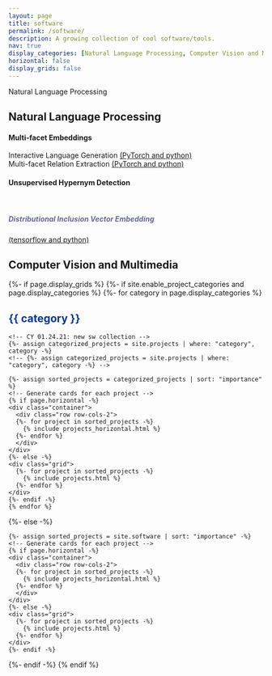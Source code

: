 ```yaml
---
layout: page
title: software
permalink: /software/
description: A growing collection of cool software/tools.
nav: true
display_categories: [Natural Language Processing, Computer Vision and Multimedia]
horizontal: false
display_grids: false
---
```

<!--
<div class="row row-grid">
  <h4></h4>
  <p>
  </p>
</div>
-->
Natural Language Processing

<!-- 02.22[CY] -->
<div class="div-cat-header">
  <h2>Natural Language Processing</h2>
</div>
<div>
  <h4>Multi-facet Embeddings</h4>
  <div>
    <p>
    Interactive Language Generation <a href="https://github.com/iesl/interactive_LM">(PyTorch and python)</a><br>
    Multi-facet Relation Extraction <a href="https://github.com/rohanpaul11/multifacet-re">(PyTorch and python)</a>
    </p>
  </div>
</div>
<div class="row row-grid">
  <p>
  <h4>Unsupervised Hypernym Detection</h4><br>
  <h5 style="text-align: left; color: #666699">Distributional Inclusion Vector Embedding</h5><a href="https://github.com/iesl/Distributional-Inclusion-Vector-Embedding">(tensorflow and python)</a>
  </p>
</div>



<!-- 02.22[CY] -->
<div class="div-cat-header">
  <h2>Computer Vision and Multimedia</h2>
</div>


<!-- [Grids] pages/sw.md -->
<div class="projects">
{%- if page.display_grids %}
  {%- if site.enable_project_categories and page.display_categories %}
    <!-- Display categorized projects -->
    {%- for category in page.display_categories %}
    <h2 class="category" style="text-align: left; color: #00369f">{{ category }}</h2>
    
    <!-- CY 01.24.21: new sw collection -->
    {%- assign categorized_projects = site.projects | where: "category", category -%}
    <!-- {%- assign categorized_projects = site.projects | where: "category", category -%} -->

    {%- assign sorted_projects = categorized_projects | sort: "importance" %}
    <!-- Generate cards for each project -->
    {% if page.horizontal -%}
    <div class="container">
      <div class="row row-cols-2">
      {%- for project in sorted_projects -%}
        {% include projects_horizontal.html %}
      {%- endfor %}
      </div>
    </div>
    {%- else -%}
    <div class="grid">
      {%- for project in sorted_projects -%}
        {% include projects.html %}
      {%- endfor %}
    </div>
    {%- endif -%}
    {% endfor %}

  {%- else -%}
  <!-- Display projects without categories -->
    {%- assign sorted_projects = site.software | sort: "importance" -%}
    <!-- Generate cards for each project -->
    {% if page.horizontal -%}
    <div class="container">
      <div class="row row-cols-2">
      {%- for project in sorted_projects -%}
        {% include projects_horizontal.html %}
      {%- endfor %}
      </div>
    </div>
    {%- else -%}
    <div class="grid">
      {%- for project in sorted_projects -%}
        {% include projects.html %}
      {%- endfor %}
    </div>
    {%- endif -%}
  {%- endif -%}
{% endif %}
</div>
